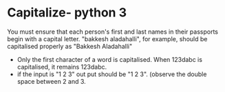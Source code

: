 # Capitalize- python 3
You must ensure that each person's first and last names in their passports begin with a capital letter. 
"bakkesh aladahalli", for example, should be capitalised properly as "Bakkesh Aladahalli"
* Only the first character of a word is capitalised. When 123dabc is capitalised, it remains 123dabc.
* if the input is "1 2  3" out put should be "1 2  3". (observe the double space between 2 and 3.
